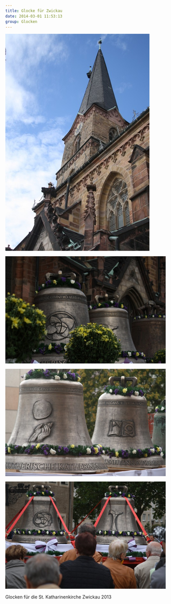 ```yaml
---
title: Glocke für Zwickau
date: 2014-03-01 11:53:13
group: Glocken
---
```

![Glocke für Zwickau 1](/img/glocken/glocken-fuer-zwickau-1.jpg)

![Glocke für Zwickau 2](/img/glocken/glocken-fuer-zwickau-2.jpg)

![Glocke für Zwickau 3](/img/glocken/glocken-fuer-zwickau-3.jpg)

![Glocke für Zwickau 4](/img/glocken/glocken-fuer-zwickau-4.jpg)

Glocken für die St. Katharinenkirche Zwickau 2013
